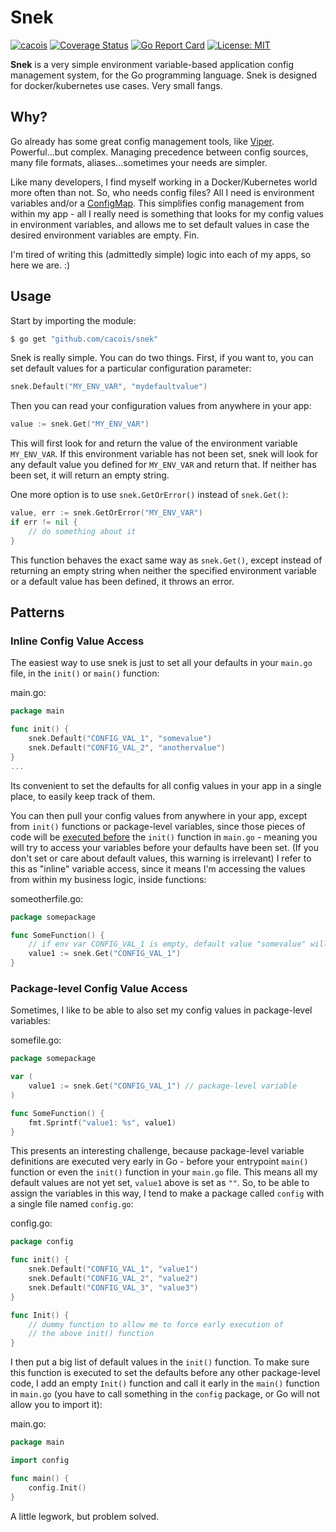# Snek

[![cacois](https://circleci.com/gh/cacois/snek.svg?style=svg)](https://app.circleci.com/pipelines/github/cacois/snek)
[![Coverage Status](https://coveralls.io/repos/github/cacois/snek/badge.svg?branch=master)](https://coveralls.io/github/cacois/snek?branch=master)
[![Go Report Card](https://goreportcard.com/badge/github.com/cacois/snek?style=flat-square)](https://goreportcard.com/report/github.com/cacois/snek)
[![License: MIT](https://img.shields.io/badge/License-MIT-green.svg)](https://opensource.org/licenses/MIT)

**Snek** is a very simple environment variable-based application config management system, for the Go programming language. Snek is designed for docker/kubernetes use cases. Very small fangs.

## Why?

Go already has some great config management tools, like [Viper](https://github.com/spf13/viper). Powerful...but complex. Managing precedence between config sources, many file formats, aliases...sometimes your needs are simpler.

Like many developers, I find myself working in a Docker/Kubernetes world more often than not. So, who needs config files? All I need is environment variables and/or a [ConfigMap](https://kubernetes.io/docs/concepts/configuration/configmap/). This simplifies config management from within my app - all I really need is something that looks for my config values in environment variables, and allows me to set default values in case the desired environment variables are empty. Fin.

I'm tired of writing this (admittedly simple) logic into each of my apps, so here we are. :)

## Usage

Start by importing the module:

```bash
$ go get "github.com/cacois/snek"
```

Snek is really simple. You can do two things. First, if you want to, you can set default values for a particular configuration parameter:

```go
snek.Default("MY_ENV_VAR", "mydefaultvalue")
```

Then you can read your configuration values from anywhere in your app:

```go
value := snek.Get("MY_ENV_VAR")
```

This will first look for and return the value of the environment variable `MY_ENV_VAR`. If this environment variable has not been set, snek will look for any default value you defined for `MY_ENV_VAR` and return that. If neither has been set, it will return an empty string.

One more option is to use `snek.GetOrError()` instead of `snek.Get()`:

```go
value, err := snek.GetOrError("MY_ENV_VAR")
if err != nil {
    // do something about it
}
```

This function behaves the exact same way as `snek.Get()`, except instead of returning an empty string when neither the specified environment variable or a default value has been defined, it throws an error. 

## Patterns

### Inline Config Value Access

The easiest way to use snek is just to set all your defaults in your `main.go` file, in the `init()` or `main()` function:

main.go:
```go
package main

func init() {
    snek.Default("CONFIG_VAL_1", "somevalue")
    snek.Default("CONFIG_VAL_2", "anothervalue")
}
...
```

Its convenient to set the defaults for all config values in your app in a single place, to easily keep track of them.

You can then pull your config values from anywhere in your app, except from `init()` functions or package-level variables, since those pieces of code will be [executed before](https://yourbasic.org/golang/package-init-function-main-execution-order/) the `init()` function in `main.go` - meaning you will try to access your variables before your defaults have been set. (If you don't set or care about default values, this warning is irrelevant)  I refer to this as "inline" variable access, since it means I'm accessing the values from within my business logic, inside functions:

someotherfile.go:
```go
package somepackage

func SomeFunction() {
    // if env var CONFIG_VAL_1 is empty, default value "somevalue" will be returned
    value1 := snek.Get("CONFIG_VAL_1") 
}
```

### Package-level Config Value Access

Sometimes, I like to be able to also set my config values in package-level variables:

somefile.go:
```go
package somepackage

var (
    value1 := snek.Get("CONFIG_VAL_1") // package-level variable
)

func SomeFunction() {
    fmt.Sprintf("value1: %s", value1)
}
```

This presents an interesting challenge, because package-level variable definitions are executed very early in Go - before your entrypoint `main()` function or even the `init()` function in your `main.go` file. This means all my default values are not yet set, `value1` above is set as `""`. So, to be able to assign the variables in this way, I tend to make a package called `config` with a single file named `config.go`:

config.go:
```go
package config

func init() {
    snek.Default("CONFIG_VAL_1", "value1")
    snek.Default("CONFIG_VAL_2", "value2")
    snek.Default("CONFIG_VAL_3", "value3")
}

func Init() {
    // dummy function to allow me to force early execution of
    // the above init() function
}
```

I then put a big list of default values in the `init()` function. To make sure this function is executed to set the defaults before any other package-level code, I add an empty `Init()` function and call it early in the `main()` function in `main.go` (you have to call something in the `config` package, or Go will not allow you to import it):

main.go:
```go
package main

import config

func main() {
    config.Init()
}
```

A little legwork, but problem solved.